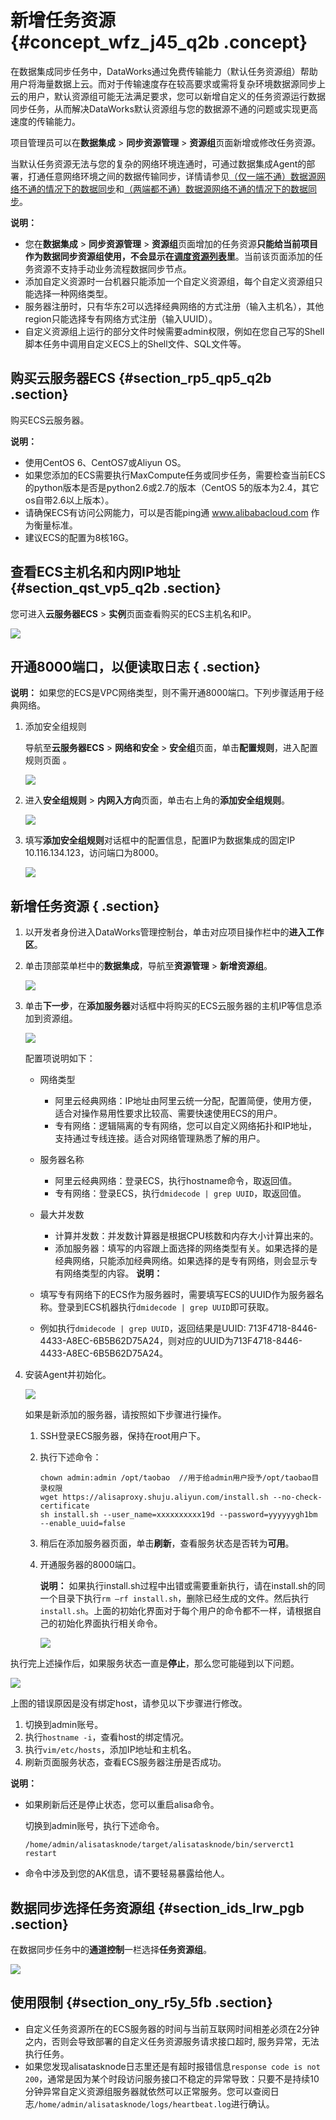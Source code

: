# 新增任务资源 {#concept_wfz_j45_q2b .concept}

在数据集成同步任务中，DataWorks通过免费传输能力（默认任务资源组）帮助用户将海量数据上云。而对于传输速度存在较高要求或需将复杂环境数据源同步上云的用户，默认资源组可能无法满足要求，您可以新增自定义的任务资源运行数据同步任务，从而解决DataWorks默认资源组与您的数据源不通的问题或实现更高速度的传输能力。

项目管理员可以在**数据集成** \> **同步资源管理** \> **资源组**页面新增或修改任务资源。

当默认任务资源无法与您的复杂的网络环境连通时，可通过数据集成Agent的部署，打通任意网络环境之间的数据传输同步，详情请参见[（仅一端不通）数据源网络不通的情况下的数据同步](intl.zh-CN/使用指南/数据集成/最佳实践/（仅一端不通）数据源网络不通的情况下的数据同步.md#)和[（两端都不通）数据源网络不通的情况下的数据同步](intl.zh-CN/使用指南/数据集成/最佳实践/（两端都不通）数据源网络不通的情况下的数据同步.md#)。

**说明：** 

-   您在**数据集成** \> **同步资源管理** \> **资源组**页面增加的任务资源**只能给当前项目作为数据同步资源组使用，不会显示在[调度资源列表](intl.zh-CN/使用指南/管理控制台/调度资源列表.md#)里**。当前该页面添加的任务资源不支持手动业务流程数据同步节点。 
-   添加自定义资源时一台机器只能添加一个自定义资源组，每个自定义资源组只能选择一种网络类型。
-   服务器注册时，只有华东2可以选择经典网络的方式注册（输入主机名），其他region只能选择专有网络方式注册（输入UUID）。
-   自定义资源组上运行的部分文件时候需要admin权限，例如在您自己写的Shell脚本任务中调用自定义ECS上的Shell文件、SQL文件等。

## 购买云服务器ECS {#section_rp5_qp5_q2b .section}

购买ECS云服务器。

**说明：** 

-   使用CentOS 6、CentOS7或Aliyun OS。
-   如果您添加的ECS需要执行MaxCompute任务或同步任务，需要检查当前ECS的python版本是否是python2.6或2.7的版本（CentOS 5的版本为2.4，其它os自带2.6以上版本）。
-   请确保ECS有访问公网能力，可以是否能ping通 www.alibabacloud.com 作为衡量标准。
-   建议ECS的配置为8核16G。

## 查看ECS主机名和内网IP地址 {#section_qst_vp5_q2b .section}

您可进入**云服务器ECS** \> **实例**页面查看购买的ECS主机名和IP。

![](http://static-aliyun-doc.oss-cn-hangzhou.aliyuncs.com/assets/img/16266/15488147768542_zh-CN.png)

## 开通8000端口，以便读取日志 { .section}

**说明：** 如果您的ECS是VPC网络类型，则不需开通8000端口。下列步骤适用于经典网络。

1.  添加安全组规则

    导航至**云服务器ECS** \> **网络和安全** \> **安全组**页面，单击**配置规则**，进入配置规则页面 。

    ![](http://static-aliyun-doc.oss-cn-hangzhou.aliyuncs.com/assets/img/16266/15488147768543_zh-CN.png)

2.  进入**安全组规则** \> **内网入方向**页面，单击右上角的**添加安全组规则**。

    ![](http://static-aliyun-doc.oss-cn-hangzhou.aliyuncs.com/assets/img/16266/15488147768544_zh-CN.png)

3.  填写**添加安全组规则**对话框中的配置信息，配置IP为数据集成的固定IP 10.116.134.123，访问端口为8000。

    ![](http://static-aliyun-doc.oss-cn-hangzhou.aliyuncs.com/assets/img/16266/15488147768545_zh-CN.png)


## 新增任务资源 { .section}

1.  以开发者身份进入DataWorks管理控制台，单击对应项目操作栏中的**进入工作区**。
2.  单击顶部菜单栏中的**数据集成**，导航至**资源管理** \> **新增资源组**。

    ![](http://static-aliyun-doc.oss-cn-hangzhou.aliyuncs.com/assets/img/16266/15488147768546_zh-CN.png)

3.  单击**下一步**，在**添加服务器**对话框中将购买的ECS云服务器的主机IP等信息添加到资源组。

    ![](http://static-aliyun-doc.oss-cn-hangzhou.aliyuncs.com/assets/img/16266/15488147778547_zh-CN.png)

    配置项说明如下：

    -   网络类型
        -   阿里云经典网络：IP地址由阿里云统一分配，配置简便，使用方便，适合对操作易用性要求比较高、需要快速使用ECS的用户。
        -   专有网络：逻辑隔离的专有网络，您可以自定义网络拓扑和IP地址，支持通过专线连接。适合对网络管理熟悉了解的用户。
    -   服务器名称
        -   阿里云经典网络：登录ECS，执行hostname命令，取返回值。
        -   专有网络：登录ECS，执行`dmidecode | grep UUID`，取返回值。
    -   最大并发数
        -   计算并发数：并发数计算器是根据CPU核数和内存大小计算出来的。
        -   添加服务器：填写的内容跟上面选择的网络类型有关。如果选择的是经典网络，只能添加经典网络。如果选择的是专有网络，则会显示专有网络类型的内容。
    **说明：** 

    -   填写专有网络下的ECS作为服务器时，需要填写ECS的UUID作为服务器名称。登录到ECS机器执行`dmidecode | grep UUID`即可获取。
    -   例如执行`dmidecode | grep UUID`，返回结果是UUID: 713F4718-8446-4433-A8EC-6B5B62D75A24，则对应的UUID为713F4718-8446-4433-A8EC-6B5B62D75A24。
4.  安装Agent并初始化。

    ![](http://static-aliyun-doc.oss-cn-hangzhou.aliyuncs.com/assets/img/16266/15488147778551_zh-CN.png)

    如果是新添加的服务器，请按照如下步骤进行操作。

    1.  SSH登录ECS服务器，保持在root用户下。
    2.  执行下述命令：

        ```
        chown admin:admin /opt/taobao  //用于给admin用户授予/opt/taobao目录权限
        wget https://alisaproxy.shuju.aliyun.com/install.sh --no-check-certificate
        sh install.sh --user_name=xxxxxxxxxx19d --password=yyyyyygh1bm --enable_uuid=false
        ```

    3.  稍后在添加服务器页面，单击**刷新**，查看服务状态是否转为**可用**。
    4.  开通服务器的8000端口。

        **说明：** 如果执行install.sh过程中出错或需要重新执行，请在install.sh的同一个目录下执行`rm –rf install.sh`，删除已经生成的文件。然后执行`install.sh`。上面的初始化界面对于每个用户的命令都不一样，请根据自己的初始化界面执行相关命令。

        ![](http://static-aliyun-doc.oss-cn-hangzhou.aliyuncs.com/assets/img/16266/15488147778555_zh-CN.jpg)


执行完上述操作后，如果服务状态一直是**停止**，那么您可能碰到以下问题。

![](http://static-aliyun-doc.oss-cn-hangzhou.aliyuncs.com/assets/img/16266/15488147778558_zh-CN.png)

上图的错误原因是没有绑定host，请参见以下步骤进行修改。

1.  切换到admin账号。
2.  执行`hostname -i`，查看host的绑定情况。
3.  执行`vim/etc/hosts`，添加IP地址和主机名。
4.  刷新页面服务状态，查看ECS服务器注册是否成功。

**说明：** 

-   如果刷新后还是停止状态，您可以重启alisa命令。

    切换到admin账号，执行下述命令。

    ```
    /home/admin/alisatasknode/target/alisatasknode/bin/serverct1 restart
    ```

-   命令中涉及到您的AK信息，请不要轻易暴露给他人。

## 数据同步选择任务资源组 {#section_ids_lrw_pgb .section}

在数据同步任务中的**通道控制**一栏选择**任务资源组**。

![](http://static-aliyun-doc.oss-cn-hangzhou.aliyuncs.com/assets/img/16266/154881477738326_zh-CN.png)

## 使用限制 {#section_ony_r5y_5fb .section}

-   自定义任务资源所在的ECS服务器的时间与当前互联网时间相差必须在2分钟之内，否则会导致部署的自定义任务资源服务请求接口超时, 服务异常，无法执行任务。
-   如果您发现alisatasknode日志里还是有超时报错信息`response code is not 200`，通常是因为某个时段访问服务接口不稳定的异常导致：只要不是持续10分钟异常自定义资源组服务器就依然可以正常服务。您可以查阅日志`/home/admin/alisatasknode/logs/heartbeat.log`进行确认。


